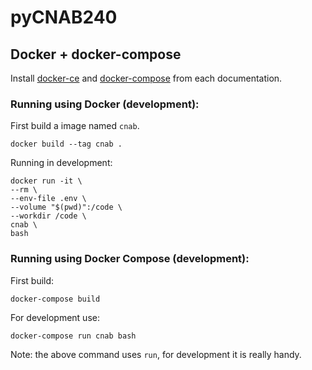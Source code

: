 # pyCNAB240


## Docker + docker-compose

Install [docker-ce](https://docs.docker.com/install/) and 
[docker-compose](https://docs.docker.com/compose/install/) from each documentation.


### Running using Docker (development):

First build a image named `cnab`.

`docker build --tag cnab .`

Running in development:
```
docker run -it \
--rm \
--env-file .env \
--volume "$(pwd)":/code \
--workdir /code \
cnab \
bash
```

### Running using Docker Compose (development):

First build:

`docker-compose build`

For development use: 

`docker-compose run cnab bash`

Note: the above command uses `run`, for development it is really handy.
